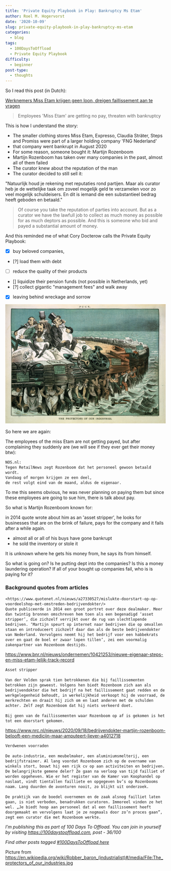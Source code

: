```yaml
---
title: 'Private Equity Playbook in Play: Bankruptcy Ms Etam'
author: Roel M. Hogervorst
date: '2020-10-09'
slug: private-equity-playbook-in-play-bankruptcy-ms-etam
categories:
  - blog
tags:
  - 100DaysToOffload
  - Private Equity Playbook
difficulty:
  - beginner
post-type:
  - thoughts
---
```


So I read this post (in Dutch):

[Werknemers Miss Etam krijgen geen loon, dreigen faillissement aan te vragen](https://nos.nl/artikel/2351557-werknemers-miss-etam-krijgen-geen-loon-dreigen-faillissement-aan-te-vragen.html)

> Employees 'Miss Etam' are getting no pay, threaten with bankruptcy

This is how I understand the story:

- The smaller clothing stores Miss Etam, Expresso, Claudia Sträter, Steps and Promiss were part of a larger holding company 'FNG Nederland'
- that company went bankrupt in August 2020
- For some reason, someone bought it: Martijn Rozenboom
- Martijn Rozenboom has taken over many companies in the past, almost all of them failed
- The curator knew about the reputation of the man
- The curator decided to still sell it: 

"Natuurlijk houd je rekening met reputaties rond partijen. Maar als curator heb je de wettelijke taak om zoveel mogelijk geld te verzamelen voor zo veel mogelijk schuldeisers. En dit is iemand die een substantieel bedrag heeft geboden en betaald."

> Of course you take the reputation of parties into account. But as a curator we have the lawfull job to collect as much money as possible for as much deptors as possible. And this is someone who bid and payed a substantial amount of money.


And this reminded me of what Cory Docterow calls the Private Equity Playbook:

- [x] buy beloved companies, 
- [?] load them with debt
- [ ] reduce the quality of their products
- [] liquidize their pension funds (not possible in Netherlands, yet)
- [?] collect gigantic "management fees" and walk away
- [x] leaving behind wreckage and sorrow

![](The_protectors_of_our_industries.jpg)

So here we are again:

The employees of the miss Etam are not getting payed, but after complaining they suddenly are (we will see if they ever get their money btw):

```
NOS.nl:
Tegen RetailNews zegt Rozenboom dat het personeel gewoon betaald wordt.
Vandaag of morgen krijgen ze een deel, 
de rest volgt eind van de maand, aldus de eigenaar.
```

To me this seems obvious, he was never planning on paying them but since these employees are going to sue him, there is talk about pay.


So what is Martijn Rozenboom known for:

in 2014 quote wrote about him as an 'asset stripper', he looks for businesses that are on the brink of failure, pays for the company and it fails after a while again. 

- almost all or all of his buys have gone bankrupt
- he sold the inventory or stole it


It is unknown where he gets his money from, he says its from himself.

So what is going on? Is he putting dept into the companies? Is this a money laundering operation? If all of your bought up companies fail, who is is paying for it? 


### Background quotes from articles

```
<https://www.quotenet.nl/nieuws/a27330527/mislukte-doorstart-op-op-voordeelshop-met-omstreden-bedrijvendokter/>
Quote publiceerde in 2014 een groot portret over deze dealmaker. Meer dan twintig bronnen omschreven hem toen als een begenadigd ‘asset stripper’, die zichzelf verrijkt over de rug van slechtlopende bedrijven. ‘Martijn speurt op internet naar bedrijven die op omvallen staan en introduceert zichzelf daar dan als de beste bedrijvendokter van Nederland. Vervolgens neemt hij het bedrijf voor een habbekrats over en gaat de boel er zwaar lopen tillen’, zei een voormalig zakenpartner van Rozenboom destijds.
```

https://www.bnr.nl/nieuws/ondernemen/10421253/nieuwe-eigenaar-steps-en-miss-etam-lelijk-track-record

```
Asset stripper

Van der Velden sprak tien betrokkenen die bij faillissementen betrokken zijn geweest. Volgens hen biedt Rozenboom zich aan als bedrijvendokter die het bedrijf na het faillissement gaat redden en de werkgelegenheid behoudt, in werkelijkheid verkoopt hij de voorraad, de merkrechten en draait hij zich om en laat anderen met de schulden achter. Zelf zegt Rozenboom dat hij niets verkeerd doet.

Bij geen van de faillissementen waar Rozenboom op af is gekomen is het tot een doorstart gekomen. 
```

https://www.nrc.nl/nieuws/2020/09/18/bedrijvendokter-martijn-rozenboom-belooft-een-medicijn-maar-amputeert-liever-a4012718

```
Verdwenen voorraden

De auto-industrie, een meubelmaker, een aluminiumsmelterij, een bedrijfstrainer. Al lang voordat Rozenboom zich op de overname van winkels stort, bouwt hij een rijk cv op aan activiteiten en bedrijven. De belangrijkste gemene deler? Ze gaan na verloop van tijd failliet of worden opgeheven. Wie er het register van de Kamer van Koophandel op naslaat, vindt tientallen failliete en opgegeven bv’s op Rozenbooms naam. Lang duurden de avonturen nooit, zo blijkt uit onderzoek. 

De praktijk van de boedel overnemen en de zaak alsnog failliet laten gaan, is niet verboden, benadrukken curatoren. Immoreel vinden ze het wel. „Je biedt hoop aan personeel dat al een faillissement heeft doorgemaakt en vervolgens laat je ze nogmaals door zo’n proces gaan”, zegt een curator die met Rozenboom werkte. 

```



*I’m publishing this as part of 100 Days To Offload. You can join in yourself by visiting https://100daystooffload.com, post - 36/100*

*Find other posts tagged  [#100DaysToOffload here](https://notes.rmhogervorst.nl/tags/100DaysToOffload/)*

Picture from <https://en.wikipedia.org/wiki/Robber_baron_(industrialist)#/media/File:The_protectors_of_our_industries.jpg>
